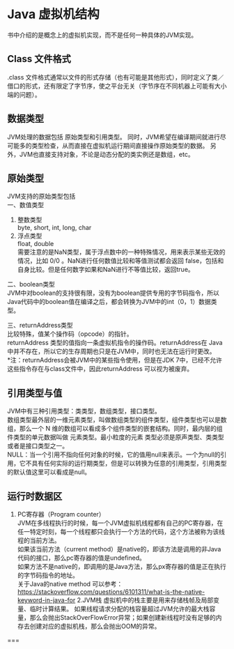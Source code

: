 # Java 虚拟机结构
书中介绍的是概念上的虚拟机实现，而不是任何一种具体的JVM实现。

## Class 文件格式
.class 文件格式通常以文件的形式存储（也有可能是其他形式），同时定义了类／借口的形式，还有限定了字节序，使之平台无关（字节序在不同机器上可能有大小端的问题）。

## 数据类型
JVM处理的数据包括 原始类型和引用类型。
同时，JVM希望在编译期间就进行尽可能多的类型检查，从而直接在虚拟机运行期间直接操作原始类型的数据。
另外，JVM也直接支持对象，不论是动态分配的类实例还是数组，etc。

## 原始类型
JVM支持的原始类型包括    
一、数值类型    
  1. 整数类型    
    byte, short, int, long, char    
  2. 浮点类型    
    float, double    
    需要注意的是NaN类型，属于浮点数中的一种特殊情况，用来表示某些无效的情况，比如 0/0 。NaN进行任何数值比较和等值测试都会返回 false，包括和自身比较。但是任何数字如果和NaN进行不等值比较，返回true。        

二、boolean类型    
JVM中对boolean的支持很有限，没有为boolean提供专用的字节码指令，所以Java代码中的boolean值在编译之后，都会转换为JVM中的int（0，1）数据类型。

三、returnAddress类型    
比较特殊，值某个操作码（opcode）的指针。    
returnAddress 类型的值指向一条虚拟机指令的操作码。returnAddress在 Java 中并不存在，所以它的生存周期也只是在JVM中，同时也无法在运行时更改。    
*注：returnAddress会被JVM中的某些指令使用，但是在JDK 7中，已经不允许这些指令存在与class文件中，因此returnAddress 可以视为被废弃。

## 引用类型与值    
 JVM中有三种引用类型：类类型，数组类型，接口类型。      
 数组类型最外层的一维元素类型，叫做数组类型的组件类型，组件类型也可以是数组，那么一个 N 维的数组可以看成多个组件类型的嵌套结构。同时，最内层的组件类型的单元数据叫做 元素类型。最小粒度的元素 类型必须是原声类型、类类型或者是接口类型之一。   
NULL：当一个引用不指向任何对象的时候，它的值用null来表示。一个为null的引用，它不具有任何实际的运行期类型，但是可以转换为任意的引用类型，引用类型的默认值这里可以看成是null。

## 运行时数据区
 1. PC寄存器（Program counter）    
 JVM在多线程执行的时候，每一个JVM虚拟机线程都有自己的PC寄存器，在任一特定时刻，每一个线程都只会执行一个方法的代码，这个方法被称为该线程的当前方法。    
 如果该当前方法（current method）是native的，即该方法是调用的非Java代码的接口，那么pc寄存器的值是undefined。    
 如果方法不是native的，即调用的是Java方法，那么px寄存器的值是正在执行的字节码指令的地址。    
关于Java的native method 可以参考：https://stackoverflow.com/questions/6101311/what-is-the-native-keyword-in-java-for
 2.JVM栈
 虚拟机中的栈主要是用来存储栈帧及局部变量、临时计算结果。
 如果线程请求分配的栈容量超过JVM允许的最大栈容量，那么会抛出StackOverFlowError异常；如果创建新线程时没有足够的内存去创建对应的虚拟机栈，那么会抛出OOM的异常。
 








===
